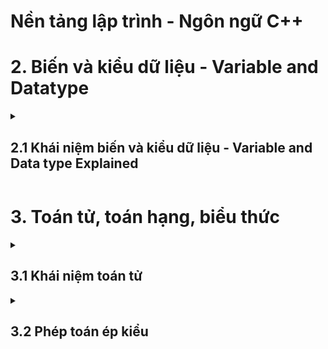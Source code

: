 # Nền tảng lập trình - Ngôn ngữ C++
<summary>
  <h1>2. Biến và kiểu dữ liệu - Variable and Datatype </h2>
</summary>
<details>
  <summary>
    <h2>2.1 Khái niệm biến và kiểu dữ liệu - Variable and Data type Explained </h2>
  </summary>
  <h3>Biến là:</h3>
  - Đối tượng chiếm một vùng nhớ xác định
  - Dùng để lưu trữ giá trị nào đó
  <h3>Variable Explained:</h3>
  - abc
  <h3>Kiểu dữ liệu là:</h3>
  - Tập hợp của các loại giá trị mà có thể khởi tạo cho một biến 
  <h3>Data type exlained:</h3>
  - abc
</details>

<summary>
  <h1>3. Toán tử, toán hạng, biểu thức</h1>
</summary>
<details>
  <summary>
    <h2>3.1 Khái niệm toán tử</h2>
  </summary>
  <h3>Nội dung chính:</h3>
  
  Ta có Variable là sự biến đổi giá trị của các biến.
  
  Nó thông qua các phép toán(+,-,*,/,...): được gọi là Operator(toán tử).
  
  Nếu các Operator đứng đơn lẻ thì không có ý nghĩa gì cả.
  
  Chúng cần có các Variable hoặc các con số đứng cùng, được gọi là Operand(toán hạng).
  
  Lúc này chúng đứng cùng nhau(Operator, Operand) ta có được Expression(biểu thức).

</details>

<details>
  <summary>
    <h2>3.2 Phép toán ép kiểu</h2>
  </summary>
  
  ABCDEFGHIKLMN
  
  ZXCVBN
  
  ZXCVBN
  
</details>
